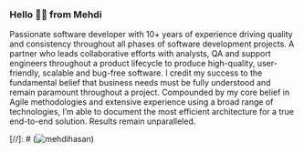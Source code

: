 ### Hello 👋🏽 from Mehdi

Passionate software developer with 10+ years of experience driving quality and consistency throughout all phases of software development projects. A partner who leads collaborative efforts with analysts, QA and support engineers throughout a product lifecycle to produce high-quality, user-friendly, scalable and bug-free software. I credit my success to the fundamental belief that business needs must be fully understood and remain paramount throughout a project. Compounded by my core belief in Agile methodologies and extensive experience using a broad range of technologies, I’m able to document the most efficient architecture for a true end-to-end solution. Results remain unparalleled.

[//]: # (![mehdihasan](https://github-readme-stats-sigma-five.vercel.app/api?username=mehdihasan&show_icons=true))


